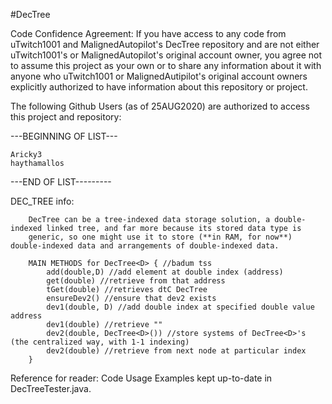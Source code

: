 #DecTree

Code Confidence Agreement:
If you have access to any code from uTwitch1001 and MalignedAutopilot's DecTree repository and are not either uTwitch1001's or MalignedAutopilot's original account owner, you agree not to assume this project as your own or to share any information about it with anyone who uTwitch1001 or MalignedAutipilot's original account owners explicitly authorized to have information about this repository or project.

The following Github Users (as of 25AUG2020) are authorized to access this project and repository:

---BEGINNING OF LIST---

    Aricky3
    haythamallos

---END OF LIST---------

DEC_TREE info:

        DecTree can be a tree-indexed data storage solution, a double-indexed linked tree, and far more because its stored data type is
        generic, so one might use it to store (**in RAM, for now**) double-indexed data and arrangements of double-indexed data.

        MAIN METHODS for DecTree<D> { //badum tss
            add(double,D) //add element at double index (address)
            get(double) //retrieve from that address
            tGet(double) //retrieves dtC DecTree
            ensureDev2() //ensure that dev2 exists
            dev1(double, D) //add double index at specified double value address
            dev1(double) //retrieve ""
            dev2(double, DecTree<D>()) //store systems of DecTree<D>'s (the centralized way, with 1-1 indexing)
            dev2(double) //retrieve from next node at particular index
        }
        
Reference for reader: Code Usage Examples kept up-to-date in DecTreeTester.java.